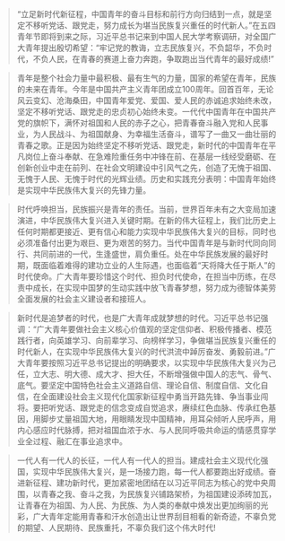 > “立足新时代新征程，中国青年的奋斗目标和前行方向归结到一点，就是坚定不移听党话、跟党走，努力成长为堪当民族复兴重任的时代新人。”在五四青年节即将到来之际，习近平总书记来到中国人民大学考察调研，对全国广大青年提出殷切希望：“牢记党的教诲，立志民族复兴，不负韶华，不负时代，不负人民，在青春的赛道上奋力奔跑，争取跑出当代青年的最好成绩!”

> 青年是整个社会力量中最积极、最有生气的力量，国家的希望在青年，民族的未来在青年。今年是中国共产主义青年团成立100周年。回首百年，无论风云变幻、沧海桑田，中国青年爱党、爱国、爱人民的赤诚追求始终未改，坚定不移听党话、跟党走的忠贞初心始终未变。一代代中国青年在中国共产党的旗帜下，满怀对祖国和人民的赤子之心，把青春奋斗融入党和人民事业，为人民战斗、为祖国献身、为幸福生活奋斗，谱写了一曲又一曲壮丽的青春之歌。正是因为始终坚定不移听党话、跟党走，新时代的中国青年在平凡岗位上奋斗奉献、在急难险重任务中冲锋在前、在基层一线经受磨砺、在创新创业中走在前列、在社会文明建设中引风气之先，创造了无愧于祖国、无愧于人民、无愧于时代的光辉业绩。历史和实践充分表明：中国青年始终是实现中华民族伟大复兴的先锋力量。

> 时代呼唤担当，民族振兴是青年的责任。当前，世界百年未有之大变局加速演进，中华民族伟大复兴进入关键时期。在新的伟大征程上，我们比历史上任何时期都更接近、更有信心和能力实现中华民族伟大复兴的目标，同时也必须准备付出更为艰巨、更为艰苦的努力。当代中国青年是与新时代同向同行、共同前进的一代，生逢盛世，肩负重任。处在中华民族发展的最好时期，既面临着难得的建功立业的人生际遇，也面临着“天将降大任于斯人”的时代使命。广大青年要珍惜这个时代、担负时代使命，在担当中历练，在尽责中成长，在实现中国梦的生动实践中放飞青春梦想，努力成为德智体美劳全面发展的社会主义建设者和接班人。

> 新时代是追梦者的时代，也是广大青年成就梦想的时代。习近平总书记强调：“广大青年要做社会主义核心价值观的坚定信仰者、积极传播者、模范践行者，向英雄学习、向前辈学习、向榜样学习，争做堪当民族复兴重任的时代新人，在实现中华民族伟大复兴的时代洪流中踔厉奋发、勇毅前进。”广大青年要按照习近平总书记提出的明确要求，以实现中华民族伟大复兴为己任，立大志、明大德、成大才、担大任，不断增强做中国人的志气、骨气、底气。要坚定中国特色社会主义道路自信、理论自信、制度自信、文化自信，在全面建设社会主义现代化国家新征程中勇当开路先锋、争当事业闯将。要把听党话、跟党走的信念变成自觉追求，赓续红色血脉、传承红色基因，用脚步丈量祖国大地，用眼睛发现中国精神，用耳朵倾听人民呼声，用内心感应时代脉搏，把对祖国血浓于水、与人民同呼吸共命运的情感贯穿学业全过程、融汇在事业追求中。

> 一代人有一代人的长征，一代人有一代人的担当。建成社会主义现代化强国，实现中华民族伟大复兴，是一场接力跑，每一代人都要跑出好成绩。奋进新征程、建功新时代，更加紧密地团结在以习近平同志为核心的党中央周围，以青春之我、奋斗之我，为民族复兴铺路架桥，为祖国建设添砖加瓦，让青春在为祖国、为人民、为民族、为人类的奉献中焕发出更加绚丽的光彩，广大青年定能用青春和汗水创造出让世界刮目相看的新奇迹，不辜负党的期望、人民期待、民族重托，不辜负我们这个伟大时代!
